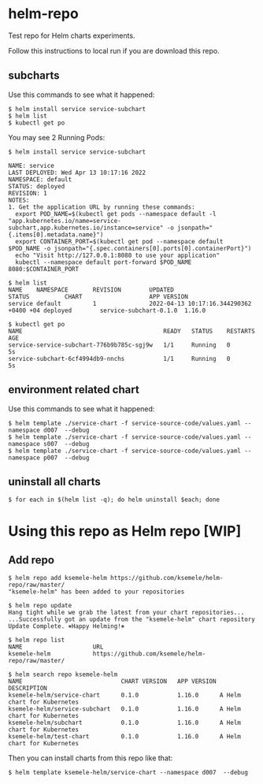 # helm-repo
Test repo for Helm charts experiments.

Follow this instructions to local run if you are download this repo.

## subcharts
Use this commands to see what it happened:

```
$ helm install service service-subchart
$ helm list
$ kubectl get po
```
You may see 2 Running Pods:
```
$ helm install service service-subchart

NAME: service
LAST DEPLOYED: Wed Apr 13 10:17:16 2022
NAMESPACE: default
STATUS: deployed
REVISION: 1
NOTES:
1. Get the application URL by running these commands:
  export POD_NAME=$(kubectl get pods --namespace default -l "app.kubernetes.io/name=service-subchart,app.kubernetes.io/instance=service" -o jsonpath="{.items[0].metadata.name}")
  export CONTAINER_PORT=$(kubectl get pod --namespace default $POD_NAME -o jsonpath="{.spec.containers[0].ports[0].containerPort}")
  echo "Visit http://127.0.0.1:8080 to use your application"
  kubectl --namespace default port-forward $POD_NAME 8080:$CONTAINER_PORT

$ helm list
NAME    NAMESPACE       REVISION        UPDATED                                 STATUS          CHART                   APP VERSION
service default         1               2022-04-13 10:17:16.344290362 +0400 +04 deployed        service-subchart-0.1.0  1.16.0

$ kubectl get po
NAME                                        READY   STATUS    RESTARTS   AGE
service-service-subchart-776b9b785c-sgj9w   1/1     Running   0          5s
service-subchart-6cf4994db9-nnchs           1/1     Running   0          5s
```

## environment related chart
Use this commands to see what it happened:
```
$ helm template ./service-chart -f service-source-code/values.yaml --namespace d007  --debug
$ helm template ./service-chart -f service-source-code/values.yaml --namespace s007  --debug
$ helm template ./service-chart -f service-source-code/values.yaml --namespace p007  --debug
```

## uninstall all charts
```
$ for each in $(helm list -q); do helm uninstall $each; done
```

# Using this repo as Helm repo [WIP]

## Add repo
```
$ helm repo add ksemele-helm https://github.com/ksemele/helm-repo/raw/master/ 
"ksemele-helm" has been added to your repositories

$ helm repo update
Hang tight while we grab the latest from your chart repositories...
...Successfully got an update from the "ksemele-helm" chart repository
Update Complete. ⎈Happy Helming!⎈

$ helm repo list
NAME                	URL                                               
ksemele-helm        	https://github.com/ksemele/helm-repo/raw/master/

$ helm search repo ksemele-helm
NAME                         	CHART VERSION	APP VERSION	DESCRIPTION                
ksemele-helm/service-chart   	0.1.0        	1.16.0     	A Helm chart for Kubernetes
ksemele-helm/service-subchart	0.1.0        	1.16.0     	A Helm chart for Kubernetes
ksemele-helm/subchart        	0.1.0        	1.16.0     	A Helm chart for Kubernetes
ksemele-helm/test-chart      	0.1.0        	1.16.0     	A Helm chart for Kubernetes
```
Then you can install charts from this repo like that:
```
$ helm template ksemele-helm/service-chart --namespace d007  --debug
```